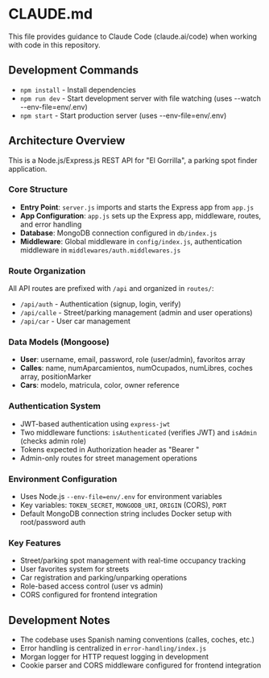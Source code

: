 # CLAUDE.md

This file provides guidance to Claude Code (claude.ai/code) when working with code in this repository.

## Development Commands

- `npm install` - Install dependencies
- `npm run dev` - Start development server with file watching (uses --watch --env-file=env/.env)
- `npm start` - Start production server (uses --env-file=env/.env)

## Architecture Overview

This is a Node.js/Express.js REST API for "El Gorrilla", a parking spot finder application.

### Core Structure

- **Entry Point**: `server.js` imports and starts the Express app from `app.js`
- **App Configuration**: `app.js` sets up the Express app, middleware, routes, and error handling
- **Database**: MongoDB connection configured in `db/index.js` 
- **Middleware**: Global middleware in `config/index.js`, authentication middleware in `middlewares/auth.middlewares.js`

### Route Organization

All API routes are prefixed with `/api` and organized in `routes/`:
- `/api/auth` - Authentication (signup, login, verify)
- `/api/calle` - Street/parking management (admin and user operations)
- `/api/car` - User car management

### Data Models (Mongoose)

- **User**: username, email, password, role (user/admin), favoritos array
- **Calles**: name, numAparcamientos, numOcupados, numLibres, coches array, positionMarker
- **Cars**: modelo, matricula, color, owner reference

### Authentication System

- JWT-based authentication using `express-jwt`
- Two middleware functions: `isAuthenticated` (verifies JWT) and `isAdmin` (checks admin role)
- Tokens expected in Authorization header as "Bearer <token>"
- Admin-only routes for street management operations

### Environment Configuration

- Uses Node.js `--env-file=env/.env` for environment variables
- Key variables: `TOKEN_SECRET`, `MONGODB_URI`, `ORIGIN` (CORS), `PORT`
- Default MongoDB connection string includes Docker setup with root/password auth

### Key Features

- Street/parking spot management with real-time occupancy tracking
- User favorites system for streets
- Car registration and parking/unparking operations
- Role-based access control (user vs admin)
- CORS configured for frontend integration

## Development Notes

- The codebase uses Spanish naming conventions (calles, coches, etc.)
- Error handling is centralized in `error-handling/index.js`
- Morgan logger for HTTP request logging in development
- Cookie parser and CORS middleware configured for frontend integration